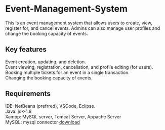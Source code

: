 # Event-Management-System

<p>
This is an event management system that allows users to create, view, register for, and cancel events. Admins can also manage user profiles and change the booking capacity of events.
</p>

## Key features

Event creation, updating, and deletion.  
Event viewing, registration, cancellation, and profile editing (for users).  
Booking multiple tickets for an event in a single transaction.  
Changing the booking capacity of events.  

## Requirements

IDE: NetBeans (prefrred), VSCode, Eclipse.  
Java: jdk-1.8  
Xampp: MySQL server, Tomcat Server, Appache Server  
MySQL: mysql connector [download](https://jar-download.com/artifacts/mysql/mysql-connector-java/5.1.32/source-code)  


